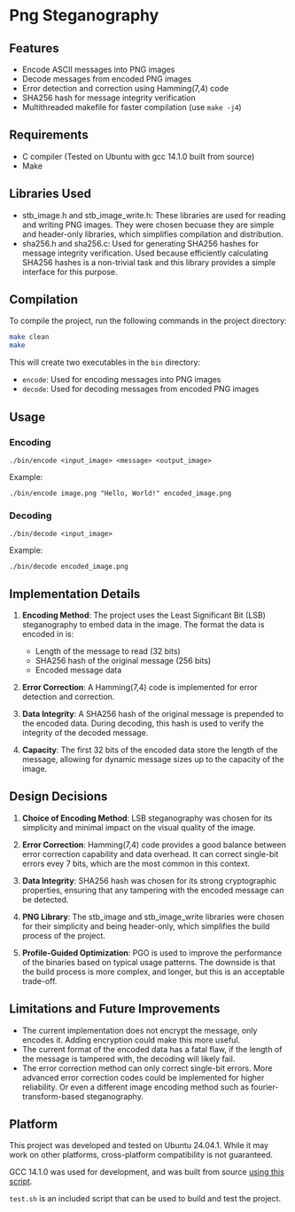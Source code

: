 # Png Steganography

## Features

- Encode ASCII messages into PNG images
- Decode messages from encoded PNG images
- Error detection and correction using Hamming(7,4) code
- SHA256 hash for message integrity verification
- Multithreaded makefile for faster compilation (use `make -j4`)

## Requirements

- C compiler (Tested on Ubuntu with gcc 14.1.0 built from source)
- Make

## Libraries Used

- stb_image.h and stb_image_write.h: These libraries are used for reading and writing PNG images.
  They were chosen becuase they are simple and header-only libraries, which simplifies compilation and distribution.
- sha256.h and sha256.c: Used for generating SHA256 hashes for message integrity verification. Used because efficiently
  calculating SHA256 hashes is a non-trivial task and this library provides a simple interface for this purpose.

## Compilation

To compile the project, run the following commands in the project directory:

```bash
make clean
make
```

This will create two executables in the `bin` directory:

- `encode`: Used for encoding messages into PNG images
- `decode`: Used for decoding messages from encoded PNG images

## Usage

### Encoding

```
./bin/encode <input_image> <message> <output_image>
```

Example:

```
./bin/encode image.png "Hello, World!" encoded_image.png
```

### Decoding

```
./bin/decode <input_image>
```

Example:

```
./bin/decode encoded_image.png
```

## Implementation Details

1. **Encoding Method**: The project uses the Least Significant Bit (LSB) steganography to embed data in the
   image.
   The format the data is encoded in is:
    - Length of the message to read (32 bits)
    - SHA256 hash of the original message (256 bits)
    - Encoded message data

2. **Error Correction**: A Hamming(7,4) code is implemented for error detection and correction.

3. **Data Integrity**: A SHA256 hash of the original message is prepended to the encoded data.
   During decoding, this hash is used to verify the integrity of the decoded message.

4. **Capacity**: The first 32 bits of the encoded data store the length of the message, allowing for dynamic message
   sizes up to the capacity of the image.

## Design Decisions

1. **Choice of Encoding Method**: LSB steganography was chosen for its simplicity and minimal impact on the visual
   quality of the image.

2. **Error Correction**: Hamming(7,4) code provides a good balance between error correction capability and data
   overhead.
   It can correct single-bit errors evey 7 bits, which are the most common in this context.

3. **Data Integrity**: SHA256 hash was chosen for its strong cryptographic properties, ensuring that any tampering with
   the encoded message can be detected.

4. **PNG Library**: The stb_image and stb_image_write libraries were chosen for their simplicity and being header-only,
   which simplifies the build process of the project.

5. **Profile-Guided Optimization**: PGO is used to improve the performance of the binaries based on typical
   usage patterns.
   The downside is that the build process is more complex, and longer, but this is an acceptable trade-off.

## Limitations and Future Improvements

- The current implementation does not encrypt the message, only encodes it. Adding encryption could make this more
  useful.
- The current format of the encoded data has a fatal flaw, if the length of the message is tampered with, the decoding
  will likely fail.
- The error correction method can only correct single-bit errors. More advanced error correction codes could be
  implemented for higher reliability.
  Or even a different image encoding method such as fourier-transform-based steganography.

## Platform

This project was developed and tested on Ubuntu 24.04.1. While it may work on other platforms, cross-platform
compatibility is not guaranteed.

GCC 14.1.0 was used for development, and was built from
source [using this script](https://github.com/amuhak/make-gcc/blob/main/build.sh).

`test.sh` is an included script that can be used to build and test the project.